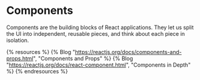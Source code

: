 # Components

Components are the building blocks of React applications. They let us split the UI into independent, reusable pieces, and think about each piece in isolation.

{% resources %}
  {% Blog "https://reactjs.org/docs/components-and-props.html", "Components and Props" %}
  {% Blog "https://reactjs.org/docs/react-component.html", "Components in Depth" %}
{% endresources %}


